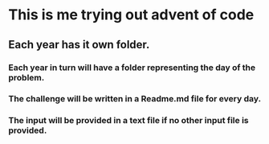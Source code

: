 # This is me trying out advent of code

## Each year has it own folder.

### Each year in turn will have a folder representing the day of the problem.

### The challenge will be written in a Readme.md file for every day.

### The input will be provided in a text file if no other input file is provided.
